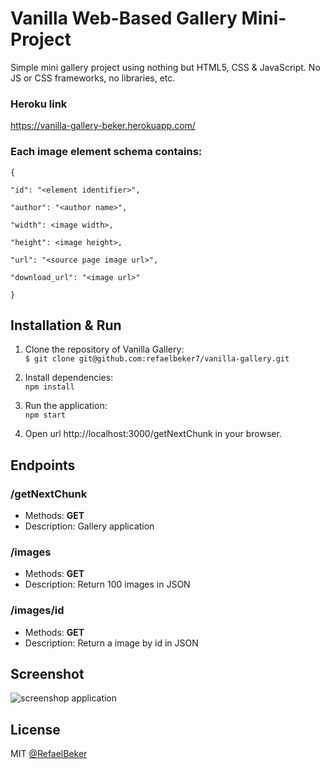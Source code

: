 # Vanilla Web-Based Gallery Mini-Project
Simple mini gallery project using nothing but HTML5, CSS & JavaScript. No JS or CSS frameworks, no libraries, etc.

### Heroku link
https://vanilla-gallery-beker.herokuapp.com/


### Each image element schema contains: 
```
{

"id": "<element identifier>",

"author": "<author name>",

"width": <image width>,

"height": <image height>,

"url": "<source page image url>",

"download_url": "<image url>"

}
```

Installation & Run
---
1. Clone the repository of Vanilla Gallery: <br />
```$ git clone git@github.com:refaelbeker7/vanilla-gallery.git```

2. Install dependencies: <br />
```npm install```

3. Run the application: <br />
```npm start```

4. Open url http://localhost:3000/getNextChunk in your browser.

Endpoints
---

### /getNextChunk

- Methods: **GET**
- Description: Gallery application

### /images

- Methods: **GET**
- Description: Return 100 images in JSON

### /images/id

- Methods: **GET**
- Description: Return a image by id in JSON

Screenshot
---
![screenshop application](https://github.com/RefaelBeker7/vanilla-gallery/blob/main/screenshot/screenshot_app.png)

License
---
MIT [@RefaelBeker](https://github.com/RefaelBeker7)


